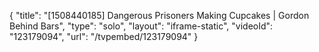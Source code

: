 {
    "title": "[1508440185] Dangerous Prisoners Making Cupcakes | Gordon Behind Bars",
    "type": "solo",
    "layout": "iframe-static",
    "videoId": "123179094",
    "url": "\/tvpembed\/123179094"
}